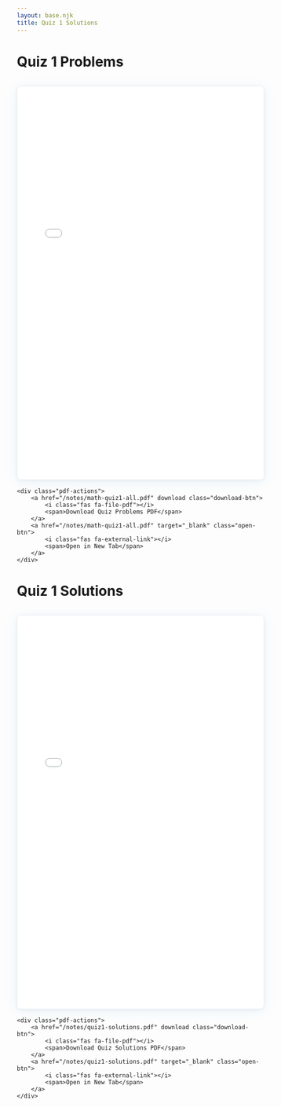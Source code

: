 ```yaml
---
layout: base.njk
title: Quiz 1 Solutions
---
```


# Quiz 1 Problems

<div class="pdf-container">
    <div class="pdf-viewer">
        <iframe 
            src="/notes/math-quiz1-all.pdf" 
            width="100%" 
            height="800px" 
            frameborder="0"
            title="Quiz 1 Problems PDF">
            <p>Your browser does not support PDF viewing. 
            <a href="/notes/math-quiz1-all.pdf" download>Download the quiz problems PDF</a> to view it.</p>
        </iframe>
    </div>
    
    <div class="pdf-actions">
        <a href="/notes/math-quiz1-all.pdf" download class="download-btn">
            <i class="fas fa-file-pdf"></i>
            <span>Download Quiz Problems PDF</span>
        </a>
        <a href="/notes/math-quiz1-all.pdf" target="_blank" class="open-btn">
            <i class="fas fa-external-link"></i>
            <span>Open in New Tab</span>
        </a>
    </div>
</div>

# Quiz 1 Solutions

<div class="pdf-container">
    <div class="pdf-viewer">
        <iframe 
            src="/notes/quiz1-solutions.pdf" 
            width="100%" 
            height="800px" 
            frameborder="0"
            title="Quiz 1 Solutions PDF">
            <p>Your browser does not support PDF viewing. 
            <a href="/notes/quiz1-solutions.pdf" download>Download the quiz solutions PDF</a> to view it.</p>
        </iframe>
    </div>
    
    <div class="pdf-actions">
        <a href="/notes/quiz1-solutions.pdf" download class="download-btn">
            <i class="fas fa-file-pdf"></i>
            <span>Download Quiz Solutions PDF</span>
        </a>
        <a href="/notes/quiz1-solutions.pdf" target="_blank" class="open-btn">
            <i class="fas fa-external-link"></i>
            <span>Open in New Tab</span>
        </a>
    </div>
</div>

<style>
.pdf-container {
    margin: 2rem 0;
}

.pdf-viewer {
    border: 1px solid #ecf0f1;
    border-radius: 8px;
    overflow: hidden;
    box-shadow: 0 4px 24px rgba(52, 152, 219, 0.10), 0 1.5px 6px rgba(44, 62, 80, 0.06);
    margin-bottom: 1rem;
}

.pdf-viewer iframe {
    display: block;
    border: none;
    min-height: 600px;
}

.pdf-actions {
    display: flex;
    gap: 1rem;
    justify-content: center;
    flex-wrap: wrap;
    margin-top: 1rem;
}

.download-btn, .open-btn {
    display: inline-flex;
    align-items: center;
    justify-content: center;
    gap: 0.5rem;
    padding: 0.75rem 1.5rem;
    color: white;
    text-decoration: none;
    border-radius: 6px;
    font-weight: 500;
    transition: all 0.3s ease;
    border: none;
    cursor: pointer;
    min-width: 200px;
    box-shadow: 0 2px 8px rgba(0,0,0,0.1);
}

.download-btn {
    background-color: #3498db;
    border-top: 3px solid #2980b9;
}

.download-btn:hover {
    background-color: #2980b9;
    text-decoration: none;
    color: white;
    transform: translateY(-2px);
    box-shadow: 0 4px 12px rgba(52, 152, 219, 0.3);
}

.open-btn {
    background-color: #2c3e50;
    border-top: 3px solid #34495e;
}

.open-btn:hover {
    background-color: #34495e;
    text-decoration: none;
    color: white;
    transform: translateY(-2px);
    box-shadow: 0 4px 12px rgba(44, 62, 80, 0.3);
}

.download-btn i, .open-btn i {
    font-size: 1rem;
}

.download-btn span, .open-btn span {
    text-align: center;
}

@media (max-width: 768px) {
    .pdf-viewer iframe {
        min-height: 400px;
    }
    
    .pdf-actions {
        flex-direction: column;
        align-items: center;
    }
    
    .download-btn, .open-btn {
        width: 100%;
        max-width: 300px;
        justify-content: center;
    }
}
</style>
